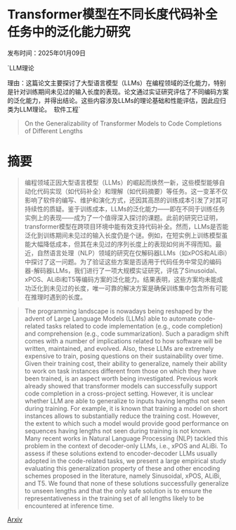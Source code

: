 # Transformer模型在不同长度代码补全任务中的泛化能力研究

发布时间：2025年01月09日

`LLM理论

理由：这篇论文主要探讨了大型语言模型（LLMs）在编程领域的泛化能力，特别是针对训练期间未见过的输入长度的表现。论文通过实证研究评估了不同编码方案的泛化能力，并得出结论。这些内容涉及LLMs的理论基础和性能评估，因此应归类为LLM理论。` `软件工程`

> On the Generalizability of Transformer Models to Code Completions of Different Lengths

# 摘要

> 编程领域正因大型语言模型（LLMs）的崛起而焕然一新，这些模型能够自动化代码实现（如代码补全）和理解（如代码摘要）等任务。这一变革不仅影响了软件的编写、维护和演化方式，还因其高昂的训练成本引发了对其可持续性的质疑。鉴于训练成本，LLMs的泛化能力——即在不同于训练任务实例上的表现——成为了一个值得深入探讨的课题。此前的研究已证明，transformer模型在跨项目环境中能有效支持代码补全。然而，LLMs是否能泛化到训练期间未见过的输入长度仍是个谜。例如，在短实例上训练模型虽能大幅降低成本，但其在未见过的序列长度上的表现如何尚不得而知。最近，自然语言处理（NLP）领域的研究在仅解码器LLMs（如xPOS和ALiBi）中探讨了这一问题。为了验证这些方案是否适用于代码任务中常见的编码器-解码器LLMs，我们进行了一项大规模实证研究，评估了Sinusoidal、xPOS、ALiBi和T5等编码方案的泛化能力。结果表明，这些方案均未能成功泛化到未见过的长度，唯一可靠的解决方案是确保训练集中包含所有可能在推理时遇到的长度。

> The programming landscape is nowadays being reshaped by the advent of Large Language Models (LLMs) able to automate code-related tasks related to code implementation (e.g., code completion) and comprehension (e.g., code summarization). Such a paradigm shift comes with a number of implications related to how software will be written, maintained, and evolved. Also, these LLMs are extremely expensive to train, posing questions on their sustainability over time. Given their training cost, their ability to generalize, namely their ability to work on task instances different from those on which they have been trained, is an aspect worth being investigated. Previous work already showed that transformer models can successfully support code completion in a cross-project setting. However, it is unclear whether LLM are able to generalize to inputs having lengths not seen during training. For example, it is known that training a model on short instances allows to substantially reduce the training cost. However, the extent to which such a model would provide good performance on sequences having lengths not seen during training is not known. Many recent works in Natural Language Processing (NLP) tackled this problem in the context of decoder-only LLMs, i.e., xPOS and ALiBi. To assess if these solutions extend to encoder-decoder LLMs usually adopted in the code-related tasks, we present a large empirical study evaluating this generalization property of these and other encoding schemes proposed in the literature, namely Sinusoidal, xPOS, ALiBi, and T5. We found that none of these solutions successfully generalize to unseen lengths and that the only safe solution is to ensure the representativeness in the training set of all lengths likely to be encountered at inference time.

[Arxiv](https://arxiv.org/abs/2501.05051)